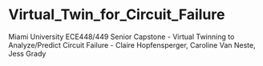 # Virtual_Twin_for_Circuit_Failure
Miami University ECE448/449 Senior Capstone - Virtual Twinning to Analyze/Predict Circuit Failure - Claire Hopfensperger, Caroline Van Neste, Jess Grady
